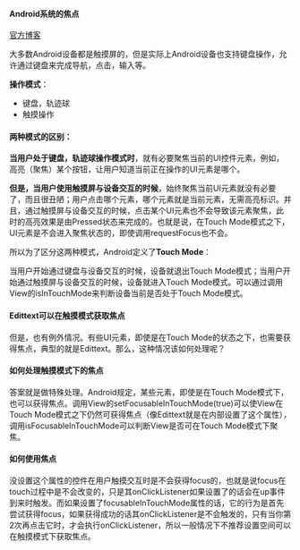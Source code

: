 #### Android系统的焦点

[官方博客](http://android-developers.blogspot.jp/2008/12/touch-mode.html)

大多数Android设备都是触摸屏的，但是实际上Android设备也支持键盘操作，允许通过键盘来完成导航，点击，输入等。

**操作模式**：
- 键盘，轨迹球
- 触摸操作

#### 两种模式的区别：

**当用户处于键盘，轨迹球操作模式时**，就有必要聚焦当前的UI控件元素，例如，高亮（聚焦）某个按钮，让用户知道当前正在操作的UI元素是哪个。

**但是，当用户使用触摸屏与设备交互的时候**，始终聚焦当前UI元素就没有必要了，而且很丑陋；用户点击哪个元素，哪个元素就是当前元素，无需高亮标识。并且，通过触摸屏与设备交互的时候，点击某个UI元素也不会导致该元素聚焦，此时的高亮效果是由Pressed状态来完成的。也就是说，在Touch Mode模式之下，UI元素是不会进入聚焦状态的，即使调用requestFocus也不会。

所以为了区分这两种模式，Android定义了**Touch Mode**：

当用户开始通过键盘与设备交互的时候，设备就退出Touch Mode模式；当用户开始通过触摸屏与设备交互的时候，设备就进入Touch Mode模式。可以通过调用View的isInTouchMode来判断设备当前是否处于Touch Mode模式。

#### Edittext可以在触摸模式获取焦点
但是，也有例外情况。有些UI元素，即使是在Touch Mode的状态之下，也需要获得焦点，典型的就是Edittext。那么，这种情况该如何处理呢？

#### 如何处理触摸模式下的焦点
 答案就是做特殊处理。Android规定，某些元素，即使是在Touch Mode模式下，也可以获得焦点。调用View的setFocusableInTouchMode(true)可以使View在Touch Mode模式之下仍然可获得焦点（像Edittext就是在内部设置了这个属性），调用isFocusableInTouchMode可以判断View是否可在Touch Mode模式下聚焦。

#### 如何使用焦点
没设置这个属性的控件在用户触摸交互时是不会获得focus的，也就是说focus在
touch过程中是不会改变的，只是其onClickListener如果设置了的话会在up事件到来时触发。而如果设置了focusableInTouchMode属性的话，它的行为是首先尝试获得focus，如果获得成功的话其onClickListener是不会触发的，只有当你第2次再点击它时，才会执行onClickListener，所以一般情况下不推荐设置空间可以在触摸模式下获取焦点。
